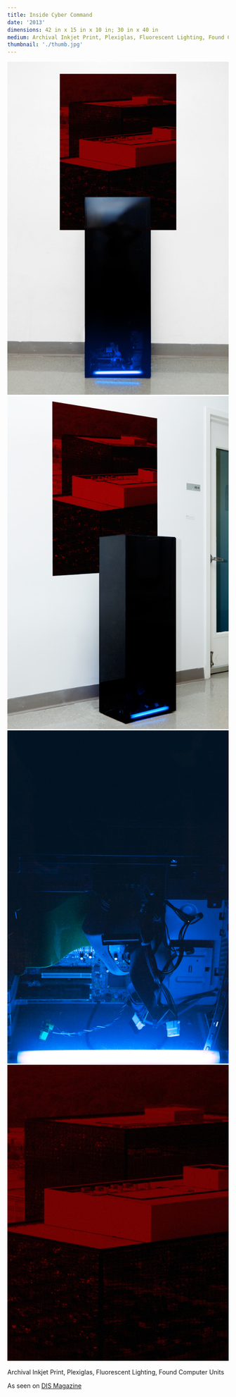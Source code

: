 ```yaml
---
title: Inside Cyber Command
date: '2013'
dimensions: 42 in x 15 in x 10 in; 30 in x 40 in
medium: Archival Inkjet Print, Plexiglas, Fluorescent Lighting, Found Computer Units
thumbnail: './thumb.jpg'
---
```


![](01-inside-cyber-command-zach-krall.jpg)
![](02-inside-cyber-command-zach-krall.jpg)
![](03-inside-cyber-command-zach-krall.jpg)
![](04-inside-cyber-command-zach-krall.jpg)

Archival Inkjet Print, Plexiglas, Fluorescent Lighting, Found Computer Units

As seen on [DIS Magazine](http://dismagazine.com/discussion/73272/benjamin-bratton-machine-vision/)
